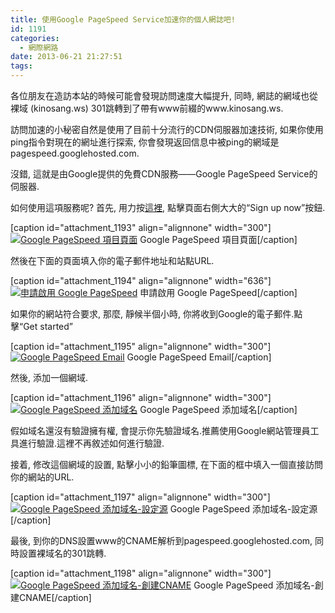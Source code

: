 ```yaml
---
title: 使用Google PageSpeed Service加速你的個人網誌吧!
id: 1191
categories:
  - 網際網路
date: 2013-06-21 21:27:51
tags:
---
```


各位朋友在造訪本站的時候可能會發現訪問速度大幅提升, 同時, 網誌的網域也從裸域 (kinosang.ws) 301跳轉到了帶有www前綴的www.kinosang.ws.

訪問加速的小秘密自然是使用了目前十分流行的CDN伺服器加速技術, 如果你使用ping指令對現在的網址進行探索, 你會發現返回信息中被ping的網域是pagespeed.googlehosted.com.

沒錯, 這就是由Google提供的免費CDN服務——Google PageSpeed Service的伺服器.
<!--more-->

如何使用這項服務呢?
首先, 用力按[這裡](https://developers.google.com/speed/pagespeed/service?hl=zh-TW), 點擊頁面右側大大的“Sign up now”按鈕.

[caption id="attachment_1193" align="alignnone" width="300"][![Google PageSpeed 項目頁面](/wp-content/uploads/2013/06/20130621205719-300x177.jpg)](/wp-content/uploads/2013/06/20130621205719-e1389272604145.jpg) Google PageSpeed 項目頁面[/caption]

然後在下面的頁面填入你的電子郵件地址和站點URL.

[caption id="attachment_1194" align="alignnone" width="636"][![申請啟用 Google PageSpeed](/wp-content/uploads/2013/06/20130621211847-e1389272328922.jpg)](/wp-content/uploads/2013/06/20130621211847-e1389272328922.jpg) 申請啟用 Google PageSpeed[/caption]

如果你的網站符合要求, 那麼, 靜候半個小時, 你將收到Google的電子郵件.點擊“Get started”

[caption id="attachment_1195" align="alignnone" width="300"][![Google PageSpeed Email](/wp-content/uploads/2013/06/20130621212247-e1389272442629-300x196.jpg)](/wp-content/uploads/2013/06/20130621212247-e1389272442629.jpg) Google PageSpeed Email[/caption]

然後, 添加一個網域.

<dl class="wp-caption alignnone" id="attachment_1196" style="width: 310px;"><dt class="wp-caption-dt"></dt></dl>

[caption id="attachment_1196" align="alignnone" width="300"][![Google PageSpeed 添加域名](/wp-content/uploads/2013/06/20130621212347-300x103.jpg)](/wp-content/uploads/2013/06/20130621212347-e1389272458698.jpg) Google PageSpeed 添加域名[/caption]

假如域名還沒有驗證擁有權, 會提示你先驗證域名.推薦使用Google網站管理員工具進行驗證.這裡不再敘述如何進行驗證.

接着, 修改這個網域的設置, 點擊小小的鉛筆圖標, 在下面的框中填入一個直接訪問你的網站的URL.

[caption id="attachment_1197" align="alignnone" width="300"][![Google PageSpeed 添加域名-設定源](/wp-content/uploads/2013/06/20130621212717-300x109.jpg)](/wp-content/uploads/2013/06/20130621212717-e1389272471215.jpg) Google PageSpeed 添加域名-設定源[/caption]

最後, 到你的DNS設置www的CNAME解析到pagespeed.googlehosted.com, 同時設置裸域名的301跳轉.

[caption id="attachment_1198" align="alignnone" width="300"][![Google PageSpeed 添加域名-創建CNAME](/wp-content/uploads/2013/06/20130621212824-300x71.jpg)](/wp-content/uploads/2013/06/20130621212824.jpg) Google PageSpeed 添加域名-創建CNAME[/caption]
